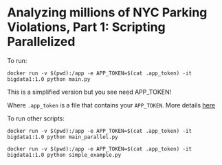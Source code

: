 # Analyzing millions of NYC Parking Violations, Part 1: Scripting Parallelized

To run:

```
docker run -v $(pwd):/app -e APP_TOKEN=$(cat .app_token) -it bigdata1:1.0 python main.py
```

This is a simplified version but you see need APP_TOKEN!

Where `.app_token` is a file that contains your `APP_TOKEN`. More details [here](https://docs.google.com/document/d/1jjArRAV462E6N6IcSBxPAtGBoIy3Iqn0KDEgRgaxC8A/edit#heading=h.m494fetmrwxj)

To run other scripts:

```
docker run -v $(pwd):/app -e APP_TOKEN=$(cat .app_token) -it bigdata1:1.0 python main_parallel.py
```

```
docker run -v $(pwd):/app -e APP_TOKEN=$(cat .app_token) -it bigdata1:1.0 python simple_example.py
```
